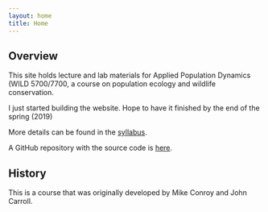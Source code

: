 ```yaml
---
layout: home
title: Home
---
```



## Overview

This site holds lecture and lab materials for Applied Population Dynamics (WILD 5700/7700, a course on population ecology and wildlife conservation. 

I just started building the website. Hope to have it finished by the end of the spring (2019)


More details can be found in the [syllabus]().

A GitHub repository with the source code is [here](https://github.com/rbchan/applied-popdy).

## History
This is a course that was originally developed by Mike Conroy and John Carroll.

